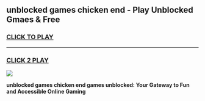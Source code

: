
## unblocked games chicken end - Play Unblocked Gmaes & Free
<h3>
<a href="https://news.freeplayer.one?title=unblocked_games_chicken_end&ref=16F">CLICK TO PLAY</a></h3>
<hr>

<h3>
<a href="https://news.freeplayer.one?title=unblocked_games_chicken_end&ref=16F">CLICK 2 PLAY</a>
  
</h3>

<a href="https://news.freeplayer.one?title=unblocked_games_chicken_end&ref=16F/"><img src="https://clearcache.store/games.png"></a>


**unblocked games chicken end games unblocked: Your Gateway to Fun and Accessible Online Gaming**
